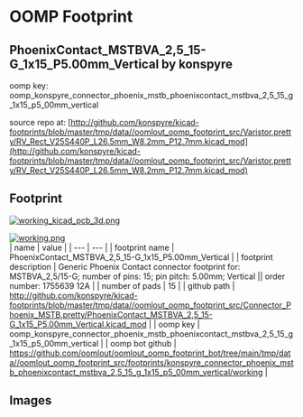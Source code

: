 # OOMP Footprint  
## PhoenixContact_MSTBVA_2,5_15-G_1x15_P5.00mm_Vertical  by konspyre  
  
oomp key: oomp_konspyre_connector_phoenix_mstb_phoenixcontact_mstbva_2,5_15_g_1x15_p5_00mm_vertical  
  
source repo at: [http://github.com/konspyre/kicad-footprints/blob/master/tmp/data//oomlout_oomp_footprint_src/Varistor.pretty/RV_Rect_V25S440P_L26.5mm_W8.2mm_P12.7mm.kicad_mod](http://github.com/konspyre/kicad-footprints/blob/master/tmp/data//oomlout_oomp_footprint_src/Varistor.pretty/RV_Rect_V25S440P_L26.5mm_W8.2mm_P12.7mm.kicad_mod)  
## Footprint  
  
[![working_kicad_pcb_3d.png](working_kicad_pcb_3d_600.png)](working_kicad_pcb_3d.png)  
  
[![working.png](working_600.png)](working.png)  
| name | value | 
| --- | --- | 
| footprint name | PhoenixContact_MSTBVA_2,5_15-G_1x15_P5.00mm_Vertical | 
| footprint description | Generic Phoenix Contact connector footprint for: MSTBVA_2,5/15-G; number of pins: 15; pin pitch: 5.00mm; Vertical || order number: 1755639 12A | 
| number of pads | 15 | 
| github path | http://github.com/konspyre/kicad-footprints/blob/master/tmp/data//oomlout_oomp_footprint_src/Connector_Phoenix_MSTB.pretty/PhoenixContact_MSTBVA_2,5_15-G_1x15_P5.00mm_Vertical.kicad_mod | 
| oomp key | oomp_konspyre_connector_phoenix_mstb_phoenixcontact_mstbva_2,5_15_g_1x15_p5_00mm_vertical | 
| oomp bot github | https://github.com/oomlout/oomlout_oomp_footprint_bot/tree/main/tmp/data//oomlout_oomp_footprint_src/footprints/konspyre_connector_phoenix_mstb_phoenixcontact_mstbva_2,5_15_g_1x15_p5_00mm_vertical/working | 
## Images  
